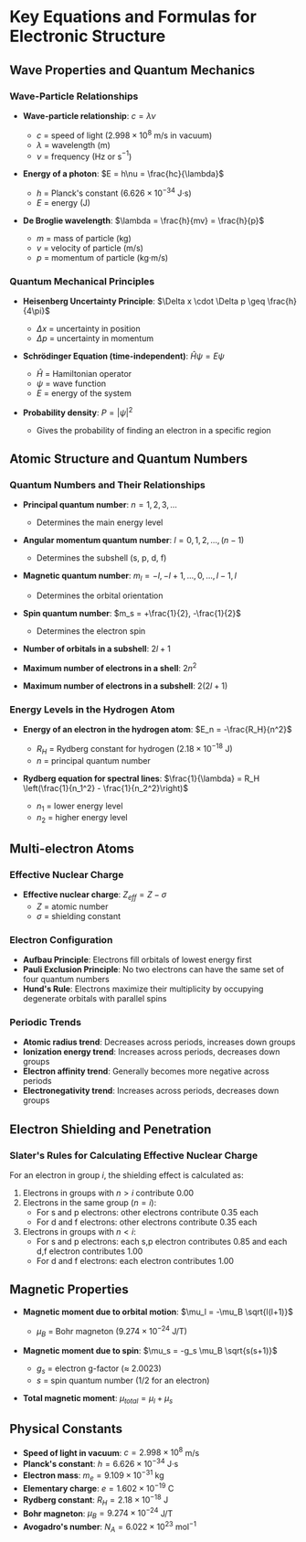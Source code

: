 # Key Equations and Formulas for Electronic Structure

## Wave Properties and Quantum Mechanics

### Wave-Particle Relationships
- **Wave-particle relationship**: $c = \lambda \nu$
  - $c$ = speed of light ($2.998 \times 10^8$ m/s in vacuum)
  - $\lambda$ = wavelength (m)
  - $\nu$ = frequency (Hz or s$^{-1}$)

- **Energy of a photon**: $E = h\nu = \frac{hc}{\lambda}$
  - $h$ = Planck's constant ($6.626 \times 10^{-34}$ J·s)
  - $E$ = energy (J)

- **De Broglie wavelength**: $\lambda = \frac{h}{mv} = \frac{h}{p}$
  - $m$ = mass of particle (kg)
  - $v$ = velocity of particle (m/s)
  - $p$ = momentum of particle (kg·m/s)

### Quantum Mechanical Principles
- **Heisenberg Uncertainty Principle**: $\Delta x \cdot \Delta p \geq \frac{h}{4\pi}$
  - $\Delta x$ = uncertainty in position
  - $\Delta p$ = uncertainty in momentum

- **Schrödinger Equation (time-independent)**: $\hat{H}\psi = E\psi$
  - $\hat{H}$ = Hamiltonian operator
  - $\psi$ = wave function
  - $E$ = energy of the system

- **Probability density**: $P = |\psi|^2$
  - Gives the probability of finding an electron in a specific region

## Atomic Structure and Quantum Numbers

### Quantum Numbers and Their Relationships
- **Principal quantum number**: $n = 1, 2, 3, ...$
  - Determines the main energy level

- **Angular momentum quantum number**: $l = 0, 1, 2, ..., (n-1)$
  - Determines the subshell (s, p, d, f)

- **Magnetic quantum number**: $m_l = -l, -l+1, ..., 0, ..., l-1, l$
  - Determines the orbital orientation

- **Spin quantum number**: $m_s = +\frac{1}{2}, -\frac{1}{2}$
  - Determines the electron spin

- **Number of orbitals in a subshell**: $2l + 1$

- **Maximum number of electrons in a shell**: $2n^2$

- **Maximum number of electrons in a subshell**: $2(2l + 1)$

### Energy Levels in the Hydrogen Atom
- **Energy of an electron in the hydrogen atom**: $E_n = -\frac{R_H}{n^2}$
  - $R_H$ = Rydberg constant for hydrogen ($2.18 \times 10^{-18}$ J)
  - $n$ = principal quantum number

- **Rydberg equation for spectral lines**: $\frac{1}{\lambda} = R_H \left(\frac{1}{n_1^2} - \frac{1}{n_2^2}\right)$
  - $n_1$ = lower energy level
  - $n_2$ = higher energy level

## Multi-electron Atoms

### Effective Nuclear Charge
- **Effective nuclear charge**: $Z_{eff} = Z - \sigma$
  - $Z$ = atomic number
  - $\sigma$ = shielding constant

### Electron Configuration
- **Aufbau Principle**: Electrons fill orbitals of lowest energy first
- **Pauli Exclusion Principle**: No two electrons can have the same set of four quantum numbers
- **Hund's Rule**: Electrons maximize their multiplicity by occupying degenerate orbitals with parallel spins

### Periodic Trends
- **Atomic radius trend**: Decreases across periods, increases down groups
- **Ionization energy trend**: Increases across periods, decreases down groups
- **Electron affinity trend**: Generally becomes more negative across periods
- **Electronegativity trend**: Increases across periods, decreases down groups

## Electron Shielding and Penetration

### Slater's Rules for Calculating Effective Nuclear Charge
For an electron in group $i$, the shielding effect is calculated as:
1. Electrons in groups with $n > i$ contribute 0.00
2. Electrons in the same group ($n = i$):
   - For s and p electrons: other electrons contribute 0.35 each
   - For d and f electrons: other electrons contribute 0.35 each
3. Electrons in groups with $n < i$:
   - For s and p electrons: each s,p electron contributes 0.85 and each d,f electron contributes 1.00
   - For d and f electrons: each electron contributes 1.00

## Magnetic Properties

- **Magnetic moment due to orbital motion**: $\mu_l = -\mu_B \sqrt{l(l+1)}$
  - $\mu_B$ = Bohr magneton ($9.274 \times 10^{-24}$ J/T)

- **Magnetic moment due to spin**: $\mu_s = -g_s \mu_B \sqrt{s(s+1)}$
  - $g_s$ = electron g-factor (≈ 2.0023)
  - $s$ = spin quantum number (1/2 for an electron)

- **Total magnetic moment**: $\mu_{total} = \mu_l + \mu_s$

## Physical Constants

- **Speed of light in vacuum**: $c = 2.998 \times 10^8$ m/s
- **Planck's constant**: $h = 6.626 \times 10^{-34}$ J·s
- **Electron mass**: $m_e = 9.109 \times 10^{-31}$ kg
- **Elementary charge**: $e = 1.602 \times 10^{-19}$ C
- **Rydberg constant**: $R_H = 2.18 \times 10^{-18}$ J
- **Bohr magneton**: $\mu_B = 9.274 \times 10^{-24}$ J/T
- **Avogadro's number**: $N_A = 6.022 \times 10^{23}$ mol$^{-1}$
